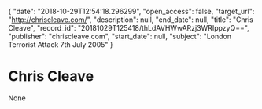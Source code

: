 {
  "date": "2018-10-29T12:54:18.296299", 
  "open_access": false, 
  "target_url": "http://chriscleave.com/", 
  "description": null, 
  "end_date": null, 
  "title": "Chris Cleave", 
  "record_id": "20181029T125418/thLdAVHWwARzj3WRIppzyQ==", 
  "publisher": "chriscleave.com", 
  "start_date": null, 
  "subject": "London Terrorist Attack 7th July 2005"
}

# Chris Cleave

None